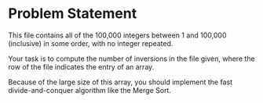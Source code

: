 # Problem Statement

This file contains all of the 100,000 integers between 1 and 100,000 (inclusive) in some order, with no integer repeated.

Your task is to compute the number of inversions in the file given, where the
row of the file indicates the entry of an array.

Because of the large size of this array, you should implement the fast divide-and-conquer algorithm like the Merge Sort.
